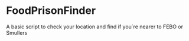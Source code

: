 # FoodPrisonFinder
A basic script to check your location and find if you´re nearer to FEBO or Smullers
